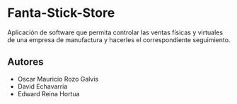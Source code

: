 # Fanta-Stick-Store

Aplicación de software que permita controlar las ventas físicas y virtuales de una empresa de manufactura y hacerles el correspondiente seguimiento.

## Autores

* Oscar Mauricio Rozo Galvis
* David Echavarria
* Edward Reina Hortua